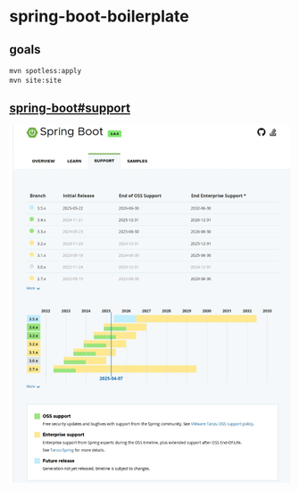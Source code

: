 # spring-boot-boilerplate

## goals

```bash
mvn spotless:apply
mvn site:site
```

## [spring-boot#support](https://spring.io/projects/spring-boot#support)    

![](./docs/images/spring-boot-support.jpeg)